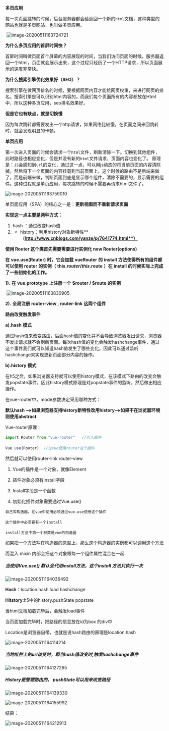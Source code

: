 **多页应用**

   每一次页面跳转的时候，后台服务器都会给返回一个新的`html`文档，这种类型的网站也就是多页网站，也叫做多页应用。

​                         ![image-20200511163724721](..\..\image\image-20200511163724721.png)      

**为什么多页应用的首屏时间快？**

首屏时间叫做页面首个屏幕的内容展现的时间，当我们访问页面的时候，服务器返回一个html，页面就会展示出来，这个过程只经历了一个HTTP请求，所以页面展示的速度非常快。

**为什么搜索引擎优化效果好（SEO）？**

搜索引擎在做网页排名的时候，要根据网页内容才能给网页权重，来进行网页的排名。搜索引擎是可以识别html内容的，而我们每个页面所有的内容都放在Html中，所以这种多页应用，seo排名效果好。

**但是它也有缺点，就是切换慢**

因为每次跳转都需要发出一个http请求，如果网络比较慢，在页面之间来回跳转时，就会发现明显的卡顿。

**单页应用**

第一次进入页面的时候会请求一个`html`文件，刷新清除一下。切换到其他组件，此时路径也相应变化，但是并没有新的`html`文件请求，页面内容也变化了。
 原理是：`JS`会感知到`url`的变化，通过这一点，可以用js动态的将当前页面的内容清除掉，然后将下一个页面的内容挂载到当前页面上，这个时候的路由不是后端来做了，而是前端来做，判断页面到底是显示哪个组件，清除不需要的，显示需要的组件。这种过程就是单页应用，每次跳转的时候不需要再请求html文件了。

 ![image-20200511163759010](..\..\image\image-20200511163759010.png)

单页面应用（SPA）的核心之一是：**更新视图而不重新请求页面**

**实现这一点主要是两种方式：**

1. hash ：通过改变hash值
2. * history：利用history对象新特性**（**http://www.cnblogs.com/yanze/p/7641774.html**）**

**使用 Router 这个类首先需要需要进行实例化 new Router(options)**

**在** **vue.use(Router)** **时，它会加载** **vueRouter** **的** **install** **方法使得所有的组件都可以使用** **router** **的实例（** **this.$router / this.$route** **）在** **install** **的时候实际上完成了一些初始化的工作。**

   **1).** **在** **vue.prototype** **上注册一个** **$router / $route** **的实例**

​    ![image-20200511163830905](..\..\image\image-20200511163830905.png)

   **2).** **全局注册** **router-view , router-link** **这两个组件**

 

**路由改变触发事件**

   **a).hash** **模式**

​		通过hash值来改变路由，后面hash值的变化并不会导致浏览器发出请求，浏览器不发出请求就不会刷新页面。每次hash值的变化会触发hashchange事件，通过这个事件我们就可以知道hash值发生了哪些变化。因此可以通过监听hashchange来实现更新页面部分内容的操作。

   **b).history** **模式**

​		在h5之后，如果浏览器支持就可以使用history模式，在该模式下路由的改变会触发popstate事件，因此history模式原理是对popstate事件的监听，然后做出相应操作。

 

在vue-router中，mode参数决定采用哪种方式：

   **默认hash —>如果浏览器支持history新特性改用history—>如果不在浏览器环境则使用abstract**

 

Vue-router原理：

```js
import Router from "vue-router"   //引入插件

Vue.use(Router)  //让vue使用router这个插件
```

然后就可以使用router-link  router-view

1.  Vue的插件是一个对象，就像Element

2. 插件对象必须有install字段

3.  Install字段是一个函数

4.  初始化插件对象需要通过Vue.use()

```
自己写构造器，在vue中使用必须通过vue.use使用这个插件

这个插件中必须要有一个install

install方法中第一个参数是vue的构造器
```

 

如果把一个方法写在构造器的原型上，那么这个构造器的实例都可以调用这个方法

而混入  mixin  内部会把这个对象跟每一个组件属性混合在一起

##### 当使用Vue.use() 默认会代用install方法，这个install 方法只执行一次

 ![image-20200511164036492](..\..\image\image-20200511164036492.png)

**Hash**：location.hash  load  hashchange   

**Hitstory**:h5中的history.pushState  popstate

当html文档加载完毕后，会触发load事件

当页面加载完毕时，把路径的信息放在id为box 的div中

Location是浏览器自带，也就是说hash路由的原理是location.hash

 ![image-20200511164114214](..\..\image\image-20200511164114214.png)

##### 当地址栏上的url改变时，即当hash值改变时,触发hashchange事件

 ![image-20200511164127265](..\..\image\image-20200511164127265.png)	

##### History是管理路由的， pushState可以用来改变路径

 ![image-20200511164139330](..\..\image\image-20200511164139330.png)

  ![image-20200511164155992](..\..\image\image-20200511164155992.png)

结果：

![image-20200511164212913](..\..\image\image-20200511164212913.png)
